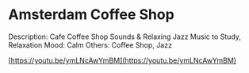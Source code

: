 # Amsterdam Coffee Shop

Description: Cafe Coffee Shop Sounds & Relaxing Jazz Music to Study, Relaxation
Mood: Calm
Others: Coffee Shop, Jazz

[https://youtu.be/ymLNcAwYmBM](https://youtu.be/ymLNcAwYmBM)